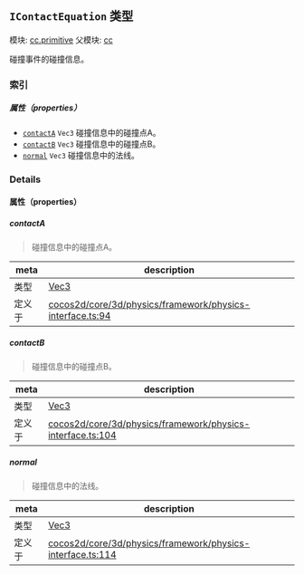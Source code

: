 ## `IContactEquation` 类型



模块: [cc.primitive](../modules/cc.primitive.md)
父模块: [cc](../modules/cc.md)


碰撞事件的碰撞信息。



### 索引

##### 属性（properties）

  - [`contactA`](#contacta) `Vec3` 碰撞信息中的碰撞点A。
  - [`contactB`](#contactb) `Vec3` 碰撞信息中的碰撞点B。
  - [`normal`](#normal) `Vec3` 碰撞信息中的法线。





### Details


#### 属性（properties）


##### contactA

> 碰撞信息中的碰撞点A。

| meta | description |
|------|-------------|
| 类型 | <a href="../classes/Vec3.html" class="crosslink">Vec3</a> |
| 定义于 | [cocos2d/core/3d/physics/framework/physics-interface.ts:94](https://github.com/cocos-creator/engine/blob/d0482bb5bc3819110e43cdd03a3459bd80914b74/cocos2d/core/3d/physics/framework/physics-interface.ts#L94) |



##### contactB

> 碰撞信息中的碰撞点B。

| meta | description |
|------|-------------|
| 类型 | <a href="../classes/Vec3.html" class="crosslink">Vec3</a> |
| 定义于 | [cocos2d/core/3d/physics/framework/physics-interface.ts:104](https://github.com/cocos-creator/engine/blob/d0482bb5bc3819110e43cdd03a3459bd80914b74/cocos2d/core/3d/physics/framework/physics-interface.ts#L104) |



##### normal

> 碰撞信息中的法线。

| meta | description |
|------|-------------|
| 类型 | <a href="../classes/Vec3.html" class="crosslink">Vec3</a> |
| 定义于 | [cocos2d/core/3d/physics/framework/physics-interface.ts:114](https://github.com/cocos-creator/engine/blob/d0482bb5bc3819110e43cdd03a3459bd80914b74/cocos2d/core/3d/physics/framework/physics-interface.ts#L114) |






